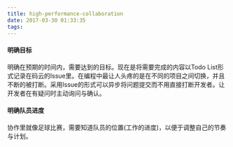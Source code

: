 ```yaml
---
title: high-performance-collaboration
date: 2017-03-30 01:33:35
tags:
---
```


#### 明确目标

明确在预期的时间内，需要达到的目标。现在是将需要完成的内容以Todo List形式记录在码云的Issue里。在编程中最让人头疼的是在不同的项目之间切换，并且不断的被打断。采用Issue的形式可以异步将问题提交而不用直接打断开发者。让开发者在有疑问时主动询问与确认。

#### 明确队员进度

协作里就像足球比赛，需要知道队员的位置(工作的进度)，以便于调整自己的节奏与计划。
